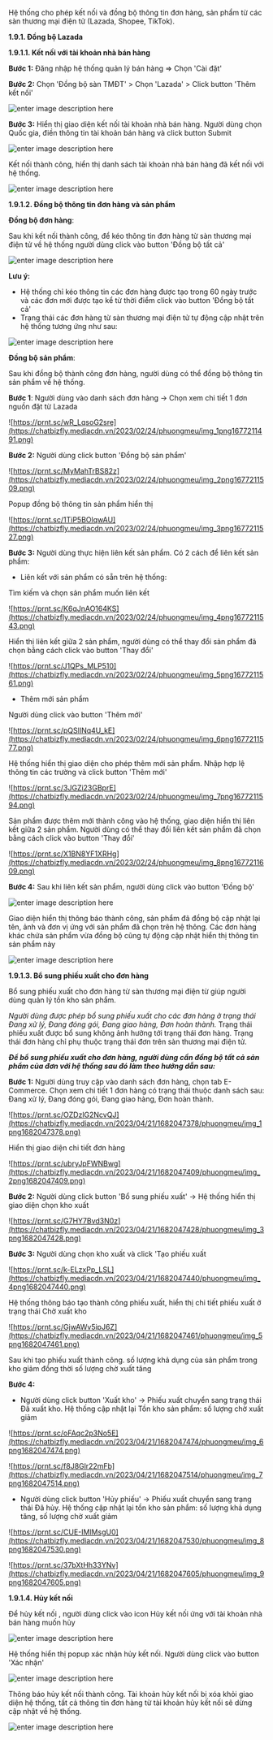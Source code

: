 Hệ thống cho phép kết nối và đồng bộ thông tin đơn hàng, sản phẩm từ các sàn thương mại điện tử (Lazada, Shopee, TikTok). 

**1.9.1. Đồng bộ Lazada** 

**1.9.1.1. Kết nối với tài khoản nhà bán hàng**

**Bước 1:** Đăng nhập hệ thống quản lý bán hàng => Chọn 'Cài đặt' 

**Bước 2:** Chọn  'Đồng bộ sàn TMĐT' > Chọn 'Lazada' > Click button 'Thêm kết nối'

![enter image description here](https://chatbizfly.mediacdn.vn/2023/01/30/phuongmeu/img_1png1675074822.png)

**Bước 3:** Hiển thị giao diện kết nối tài khoản nhà bán hàng. Người dùng chọn Quốc gia, điền thông tin tài khoản bán hàng và click button Submit

![enter image description here](https://chatbizfly.mediacdn.vn/2023/01/30/phuongmeu/img_2png1675074849.png)

Kết nối  thành công, hiển thị danh sách tài khoản nhà bán hàng đã kết nối với hệ thống.

![enter image description here](https://chatbizfly.mediacdn.vn/2023/01/30/phuongmeu/img_3png1675074902.png)

**1.9.1.2.  Đồng bộ thông tin đơn hàng và sản phẩm**

**Đồng bộ đơn hàng**:

Sau khi kết nối thành công, để kéo thông tin đơn hàng từ sàn thương mại điện tử về hệ thống người dùng click vào button 'Đồng bộ tất cả'

![enter image description here](https://chatbizfly.mediacdn.vn/2023/01/30/phuongmeu/img_4png1675074927.png)

**Lưu ý:** 

- Hệ thống chỉ kéo thông tin các đơn hàng được tạo trong 60 ngày trước và các đơn mới được tạo kể từ thời điểm click vào button 'Đồng bộ tất cả'
- Trạng thái các đơn hàng từ sàn thương mại điện tử tự động cập nhật trên hệ thống tương ứng như sau:

![enter image description here](https://chatbizfly.mediacdn.vn/2023/01/30/phuongmeu/img_5png1675074958.png)


**Đồng bộ sản phẩm**:

Sau khi đồng bộ thành công đơn hàng, người dùng có thể đồng bộ thông tin sản phẩm về hệ thống.

**Bước 1**: Người dùng vào danh sách đơn hàng -> Chọn xem chi tiết 1 đơn nguồn đặt từ Lazada

![https://prnt.sc/wR_LqsoG2sre](https://chatbizfly.mediacdn.vn/2023/02/24/phuongmeu/img_1png1677211491.png)

**Bước 2:** Người dùng click button 'Đồng bộ sản phẩm'

![https://prnt.sc/MyMahTrBS82z](https://chatbizfly.mediacdn.vn/2023/02/24/phuongmeu/img_2png1677211509.png)

Popup đồng bộ thông tin sản phẩm hiển thị 
 
 ![https://prnt.sc/1TiP5BOlqwAU](https://chatbizfly.mediacdn.vn/2023/02/24/phuongmeu/img_3png1677211527.png)
 
**Bước 3:** Người dùng thực hiện liên kết sản phẩm. Có 2 cách để liên kết sản phẩm:

* Liên kết với sản phẩm có sẵn trên hệ thống: 

Tìm kiếm và chọn sản phẩm muốn liên kết

![https://prnt.sc/K6qJnAO164KS](https://chatbizfly.mediacdn.vn/2023/02/24/phuongmeu/img_4png1677211543.png)

Hiển thị liên kết giữa 2 sản phẩm, người dùng có thể thay đổi sản phẩm đã chọn bằng cách click vào button 'Thay đổi'

![https://prnt.sc/J1QPs_MLP510](https://chatbizfly.mediacdn.vn/2023/02/24/phuongmeu/img_5png1677211561.png)

* Thêm mới sản phẩm

Người dùng click vào button 'Thêm mới'

![https://prnt.sc/pQSlINq4U_kE](https://chatbizfly.mediacdn.vn/2023/02/24/phuongmeu/img_6png1677211577.png)

Hệ thống hiển thị giao diện cho phép thêm mới sản phẩm. Nhập hợp lệ thông tin các trường và click button 'Thêm mới'

![https://prnt.sc/3JGZi23GBprE](https://chatbizfly.mediacdn.vn/2023/02/24/phuongmeu/img_7png1677211594.png)

Sản phẩm được thêm mới thành công vào hệ thống, giao diện hiển thị liên kết giữa 2 sản phẩm. Người dùng có thể thay đổi liên kết sản phẩm đã chọn bằng cách click vào button 'Thay đổi'

![https://prnt.sc/X1BN8YF1XRHg](https://chatbizfly.mediacdn.vn/2023/02/24/phuongmeu/img_8png1677211609.png)

**Bước 4:** Sau khi liên kết sản phẩm, người dùng click vào button 'Đồng bộ'

![enter image description here](https://chatbizfly.mediacdn.vn/2023/02/24/phuongmeu/img_12png1677223438.png)

Giao diện hiển thị thông báo thành công, sản phẩm đã đồng bộ cập nhật lại tên, ảnh và đơn vị ứng với sản phẩm đã chọn trên hệ thông. Các đơn hàng khác chứa sản phẩm vừa đồng bộ cũng tự động cập nhật hiển thị thông tin sản phẩm này

![enter image description here](https://chatbizfly.mediacdn.vn/2023/02/24/phuongmeu/img_23png1677223484.png)

**1.9.1.3. Bổ sung phiếu xuất cho đơn hàng**

Bổ sung phiếu xuất cho đơn hàng từ sàn thương mại điện từ giúp người dùng quản lý tồn kho sản phẩm.

*Người dùng được phép bổ sung phiếu xuất cho các đơn hàng ở trạng thái Đang xử lý, Đang đóng gói, Đang giao hàng, Đơn hoàn thành.* Trạng thái phiếu xuất được bổ sung không ảnh hưởng tới trạng thái đơn hàng. Trạng thái đơn hàng chỉ phụ thuộc trạng thái đơn trên sàn thương mại điện tử.

***Để bổ sung phiếu xuất cho đơn hàng, người dùng cần đồng bộ tất cả sản phẩm của đơn với hệ thống sau đó làm theo hướng dẫn sau:***

**Bước 1:**  Người dùng truy cập vào danh sách đơn hàng, chọn tab E-Commerce. Chọn xem chi tiết 1 đơn hàng có trạng thái thuộc danh sách sau: Đang xử lý, Đang đóng gói, Đang giao hàng, Đơn hoàn thành.

![https://prnt.sc/OZDzlG2NcvQJ](https://chatbizfly.mediacdn.vn/2023/04/21/1682047378/phuongmeu/img_1png1682047378.png)

Hiển thị giao diện chi tiết đơn hàng

![https://prnt.sc/ubryJpFWNBwg](https://chatbizfly.mediacdn.vn/2023/04/21/1682047409/phuongmeu/img_2png1682047409.png)

**Bước 2:** Người dùng click button 'Bổ sung phiếu xuất' -> Hệ thống hiển thị giao diện chọn kho xuất

![https://prnt.sc/G7HY7Bvd3N0z](https://chatbizfly.mediacdn.vn/2023/04/21/1682047428/phuongmeu/img_3png1682047428.png)

**Bước 3:** Người dùng chọn kho xuất và click 'Tạo phiếu xuất

![https://prnt.sc/k-ELzxPp_LSL](https://chatbizfly.mediacdn.vn/2023/04/21/1682047440/phuongmeu/img_4png1682047440.png)

Hệ thống thông báo tạo thành công phiếu xuất, hiển thị chi tiết phiếu xuất ở trạng thái Chờ xuất kho

![https://prnt.sc/GjwAWv5ipJ6Z](https://chatbizfly.mediacdn.vn/2023/04/21/1682047461/phuongmeu/img_5png1682047461.png)

Sau khi tạo phiếu xuất thành công. số lượng khả dụng của sản phẩm trong kho giảm đồng thời số lượng chờ xuất tăng

**Bước 4:** 
* Người dùng click button 'Xuất kho'  -> Phiếu xuất chuyển sang trạng thái Đã xuất kho. Hệ thống cập nhật lại Tồn kho sản phẩm: số lượng chờ xuất giảm

![https://prnt.sc/oFAqc2p3No5E](https://chatbizfly.mediacdn.vn/2023/04/21/1682047474/phuongmeu/img_6png1682047474.png)


![https://prnt.sc/f8J8Glr22mFb](https://chatbizfly.mediacdn.vn/2023/04/21/1682047514/phuongmeu/img_7png1682047514.png)

* Người dùng click button 'Hủy phiếu' -> Phiếu xuất chuyển sang trạng thái Đã hủy. Hệ thống cập nhật lại tồn kho sản phẩm: số lượng khả dụng tăng, số lượng chờ xuất giảm

![https://prnt.sc/CUE-IMlMsgU0](https://chatbizfly.mediacdn.vn/2023/04/21/1682047530/phuongmeu/img_8png1682047530.png)

![https://prnt.sc/37bXtHh33YNv](https://chatbizfly.mediacdn.vn/2023/04/21/1682047605/phuongmeu/img_9png1682047605.png)

**1.9.1.4. Hủy kết nối**

Để hủy kết nối , người dùng click vào icon Hủy kết nối ứng với tài khoản nhà bán hàng muốn hủy

![enter image description here](https://chatbizfly.mediacdn.vn/2023/01/30/phuongmeu/img_6png1675074989.png)

Hệ thống hiển thị popup xác nhận hủy kết nối. Người dùng click vào button 'Xác nhận'

![enter image description here](https://chatbizfly.mediacdn.vn/2023/01/30/phuongmeu/img_7png1675075010.png)

Thông báo hủy kết nối thành công. Tài khoản hủy kết nối bị xóa khỏi giao diện hệ thống, tất cả thông tin đơn hàng từ tài khoản hủy kết nối sẽ dừng cập nhật về hệ thống.

![enter image description here](https://chatbizfly.mediacdn.vn/2023/01/30/phuongmeu/img_8png1675075029.png)
